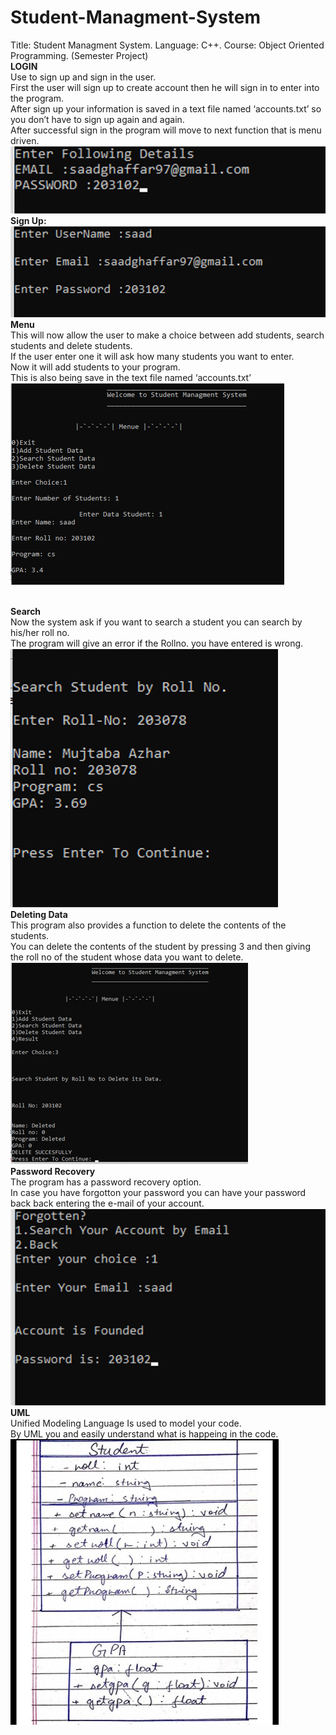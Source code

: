 # Student-Managment-System
Title: Student Managment System. Language: C++. Course: Object Oriented Programming. (Semester Project)
<br><b>LOGIN</b><br>
Use to sign up and sign in the user.<br>
First the user will sign up to create account then he will sign in to enter into the program.<br>
After sign up your information is saved in a text file named ‘accounts.txt’ so you don’t have to sign up again and again. <br>
After successful sign in the program will move to next function that is menu driven.<br>
![alt Login](https://github.com/MujtabaAzhar/Student-Managment-System/blob/main/1.png)<br>
<b>Sign Up:</b><br>
![alt Signup](https://github.com/MujtabaAzhar/Student-Managment-System/blob/main/2.png)
<br><b>Menu</b><br>
This will now allow the user to make a choice between add students, search students and delete students.<br>
If the user enter one it will ask how many students you want to enter.<br>
Now it will add  students to your program.<br>
This is also being save in the text file named ‘accounts.txt’<br>
![logo](https://github.com/MujtabaAzhar/Student-Managment-System/blob/main/3.png) <br>

<br><b>Search</b><br>
Now the system ask if you want to search a student you can search by his/her roll no. <br>
The program will give an error if the Rollno. you have entered is wrong. <br>
![image](https://github.com/MujtabaAzhar/Student-Managment-System/blob/main/4.png) <br>
<b>Deleting Data</b><br>
This program also provides a function to delete the contents of the students.<br>
You can delete the contents of the student by pressing 3 and then giving the roll no of the student whose data you want to delete.<br>
![image](https://github.com/MujtabaAzhar/Student-Managment-System/blob/main/5.png) <br>
<b>Password Recovery</b><br>
The program has a password recovery option.<br>
In case you have forgotton your password you can have your password back back entering the e-mail of your account.<br>
![image](https://github.com/MujtabaAzhar/Student-Managment-System/blob/main/6.png) <br>
<b>UML</b><br>
Unified Modeling Language Is used to model your code.<br>
By UML you and easily understand what is happeing in the code.<br>
![image](https://github.com/MujtabaAzhar/Student-Managment-System/blob/main/7.jpg) <br>


